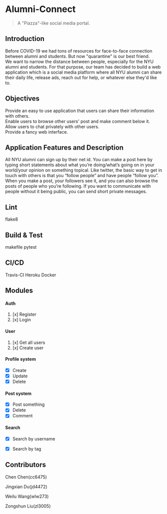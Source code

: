 # Alumni-Connect
> A "Piazza"-like social media portal.
>

## Introduction

Before COVID-19 we had tons of resources for face-to-face connection between alumni and students. But now "quarantine" is our best friend.\
We want to narrow the distance between people, especially for the NYU alumni and students. For that purpose, our team has decided to build a web application which is a social media platform where all NYU alumni can share their daily life, release ads, reach out for help, or whatever else they'd like to.

## Objectives
Provide an easy to use application that users can share their information with others.\
Enable users to browse other users' post and make comment below it.\
Allow users to chat privately with other users.\
Provide a fancy web interface.
## Application Features and Description
All NYU alumni can sign up by their net id. 
You can make a post here by typing short statements about what you’re doing/what’s going on in your world/your opinion on something topical.
Like twitter, the basic way to get in touch with others is that you “follow people” and have people “follow you”. 
When you make a post, your followers see it, and you can also browse the posts of people who you’re following.
If you want to communicate with people without it being public, you can send short private messages.

## Lint
flake8

## Build & Test
makefile
pytest

## CI/CD
Travis-CI
Heroku
Docker

## Modules

#### Auth

1. [x] Register
2. [x] Login
#### User

1. [x] Get all users
2. [x] Create user

#### Profile system

- [x] Create
- [x] Update
- [x] Delete

#### Post system

- [x] Post something
- [x] Delete
- [x] Comment

#### Search

- [x] Search by username
- [x] Search by tag





## Contributors

Chen Chen(cc6475)

Jingxian Du(jd4472)

Weilu Wang(wlw273)

Zongshun Liu(zl3005)

